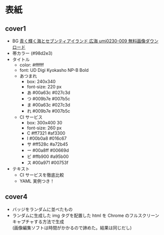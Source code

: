 # 表紙


## cover1

* BG
  [青く輝く海とセブンティアイランド 広海 umi0230-009 無料画像ダウンロード](https://pro-foto.jp/free/product_dl.php/cPath/21_25_33/products_id/4812)
* 帯カラー (#98d2e3)
* タイトル
  * color: #ffffff
  * font: UD Digi Kyokasho NP-B Bold
  * あつまれ
    * box: 240x340
    * font-size: 220 px
    * あ #00a63c #027c3d
    * つ #009b7e #007b5c
    * ま #00a63c #027c3d
    * れ #009b7e #007b5c
  * CI サービス
    * box: 300x400 30
    * font-size: 260 px
    * C #ff7321 #af3300
    * I #00b0a8 #016c67
    * サ #ff528c #a72b45
    * ー #00a8ff #00669d
    * ビ #ffb900 #a95b00
    * ス #00a971 #00753f
* テキスト
  * CI サービスを徹底比較
  * YAML 実例つき！

## cover4

* バッジをランダムに並べたもの
* ランダムに生成した img タグを配置した html を Chrome のフルスクリーンキャプチャする方法で生成  
(画像編集ソフトは時間がかかるので諦めた。結果は同じだし)
